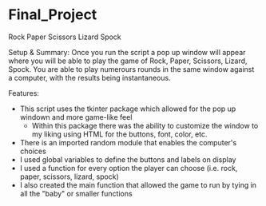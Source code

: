 # Final_Project
Rock Paper Scissors Lizard Spock

Setup & Summary:
Once you run the script a pop up window will appear where you will be able to play the game of Rock, Paper, Scissors, Lizard, Spock.
You are able to play numerours rounds in the same window against a computer, with the results being instantaneous.

Features:
- This script uses the tkinter package which allowed for the pop up windown and more game-like feel
    - Within this package there was the ability to customize the window to my liking using HTML for the buttons, font, color, etc.
- There is an imported random module that enables the computer's choices
- I used global variables to define the buttons and labels on display
- I used a function for every option the player can choose (i.e. rock, paper, scissors, lizard, spock)
- I also created the main function that allowed the game to run by tying in all the "baby" or smaller functions
